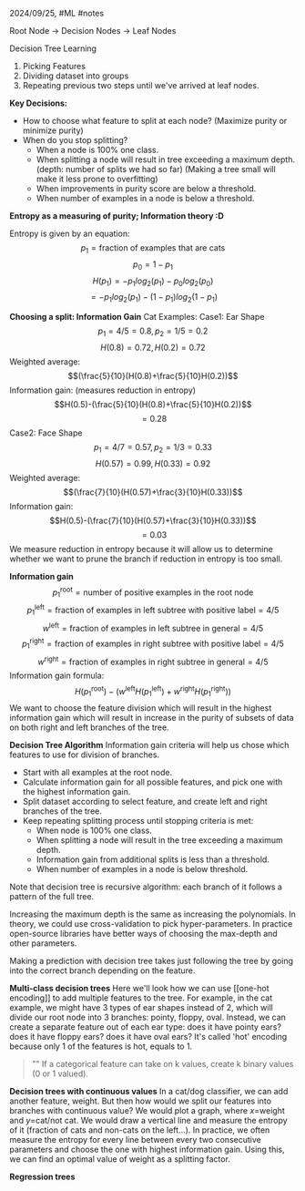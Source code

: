 2024/09/25, #ML #notes 

Root Node -> Decision Nodes -> Leaf Nodes

Decision Tree Learning
1. Picking Features
2. Dividing dataset into groups
3. Repeating previous two steps until we've arrived at leaf nodes.

**Key Decisions:**
- How to choose what feature to split at each node? (Maximize purity or minimize purity)
- When do you stop splitting? 
	- When a node is 100% one class.
	- When splitting a node will result in tree exceeding a maximum depth. (depth: number of splits we had so far) (Making a tree small will make it less prone to overfitting)
	- When improvements in purity score are below a threshold.
	- When number of examples in a node is below a threshold.

**Entropy  as a measuring of purity; Information theory :D**

Entropy is given by an equation:
$$p_1=\text{fraction of examples that are cats}$$
$$p_0=1-p_1$$
$$H(p_1)=-p_1log_2(p_1)-p_0log_2(p_0)$$
$$=-p_1log_2(p_1)-(1-p_1)log_2(1-p_1)$$

**Choosing a split: Information Gain**
Cat Examples:
Case1: Ear Shape
$$p_1=4/5=0.8, p_2=1/5=0.2$$
$$H(0.8)=0.72, H(0.2)=0.72$$
Weighted average: $$(\frac{5}{10}(H(0.8)+\frac{5}{10}H(0.2))$$
Information gain: (measures reduction in entropy) $$H(0.5)-(\frac{5}{10}(H(0.8)+\frac{5}{10}H(0.2))$$
$$=0.28$$
Case2: Face Shape
$$p_1=4/7=0.57, p_2=1/3=0.33$$
$$H(0.57)=0.99, H(0.33)=0.92$$
Weighted average: $$(\frac{7}{10}(H(0.57)+\frac{3}{10}H(0.33))$$
Information gain: $$H(0.5)-(\frac{7}{10}(H(0.57)+\frac{3}{10}H(0.33))$$
$$=0.03$$
We measure reduction in entropy because it will allow us to determine whether we want to prune the branch if reduction in entropy is too small.

**Information gain**
$$p_1^{\text{root}}=\text{number of positive examples in the root node}$$
$$p_1^{\text{left}}=\text{fraction of examples in left subtree with positive label}=4/5$$
$$w^{\text{left}}=\text{fraction of examples in left subtree in general}=4/5$$
$$p_1^{\text{right}}=\text{fraction of examples in right subtree with positive label}=4/5$$$$w^{\text{right}}=\text{fraction of examples in right subtree in general}=4/5$$
Information gain formula: $$H(p_1^{\text{root}})-(w^{\text{left}}H(p_1^{\text{left}})+w^{\text{right}}H(p_1^{\text{right}}))$$
We want to choose the feature division which will result in the highest information gain which will result in increase in the purity of subsets of data on both right and left branches of the tree.

**Decision Tree Algorithm**
Information gain criteria will help us chose which features to use for division of branches. 

- Start with all examples at the root node.
- Calculate information gain for all possible features, and pick one with the highest information gain.
- Split dataset according to select feature, and create left and right branches of the tree.
- Keep repeating splitting process until stopping criteria is met:
	- When node is 100% one class.
	- When splitting a node will result in the tree exceeding a maximum depth.
	- Information gain from additional splits is less than a threshold.
	- When number of examples in a node is below threshold.

Note that decision tree is recursive algorithm: each branch of it follows a pattern of the full tree. 

Increasing the maximum depth is the same as increasing the polynomials.
In theory, we could use cross-validation to pick hyper-parameters. In practice open-source libraries have better ways of choosing the max-depth and other parameters.

Making a prediction with decision tree takes just following the tree by going into the correct branch depending on the feature.

**Multi-class decision trees**
Here we'll look how we can use [[one-hot encoding]] to add multiple features to the tree.
For example, in the cat example, we might have 3 types of ear shapes instead of 2, which will divide our root node into 3 branches: pointy, floppy, oval. Instead, we can create a separate feature out of each ear type: does it have pointy ears? does it have floppy ears? does it have oval ears? It's called 'hot' encoding because only 1 of the features is hot, equals to 1.
> "" If a categorical feature can take on k values, create k binary values (0 or 1 valued).

**Decision trees with continuous values**
In a cat/dog classifier, we can add another feature, weight. But then how would we split our features into branches with continuous value?
We would plot a graph, where $x$=weight and $y$=cat/not cat. We would draw a vertical line and measure the entropy of it (fraction of cats and non-cats on the left...). In practice, we often measure the entropy for every line between every two consecutive parameters and choose the one with highest information gain. Using this, we can find an optimal value of weight as a splitting factor.

**Regression trees**
